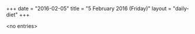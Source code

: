 +++
date = "2016-02-05"
title = "5 February 2016 (Friday)"
layout = "daily-diet"
+++

<p>&lt;no entries&gt;</p>